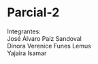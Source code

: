 # Parcial-2

Integrantes:   
José Álvaro Paíz Sandoval  
Dinora Verenice Funes Lemus  
Yajaira Isamar  
